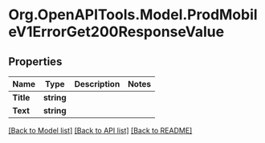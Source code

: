 # Org.OpenAPITools.Model.ProdMobileV1ErrorGet200ResponseValue

## Properties

Name | Type | Description | Notes
------------ | ------------- | ------------- | -------------
**Title** | **string** |  | 
**Text** | **string** |  | 

[[Back to Model list]](../README.md#documentation-for-models) [[Back to API list]](../README.md#documentation-for-api-endpoints) [[Back to README]](../README.md)

